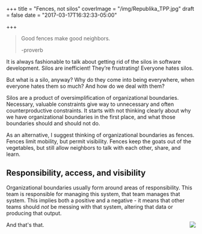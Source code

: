 +++
title = "Fences, not silos"
coverImage = "/img/Republika_TPP.jpg"
draft = false
date = "2017-03-17T16:32:33-05:00"

+++

> Good fences make good neighbors. 
> 
> -proverb

It is always fashionable to talk about getting rid of the silos in software development. Silos are inefficient! They’re frustrating! Everyone hates silos. 

But what is a silo, anyway? Why do they come into being everywhere, when everyone hates them so much? And how do we deal with them? 

<!--more--> 

Silos are a product of oversimplification of organizational boundaries. Necessary, valuable constraints give way to unnecessary and often counterproductive constraints. It starts with not thinking clearly about why we have organizational boundaries in the first place, and what those boundaries should and should not do. 

As an alternative, I suggest thinking of organizational boundaries as fences. Fences limit mobility, but permit visibility. Fences keep the goats out of the vegetables, but still allow neighbors to talk with each other, share, and learn. 

## Responsibility, access, and visibility

Organizational boundaries usually form around areas of responsibility. This team is responsible for managing this system, that team manages that system. This implies both a positive and a negative - it means that other teams should _not_ be messing with that system, altering that data or producing that output. 

<img style="float: right;" src="/img/help.jpg"/>

And that's that. 